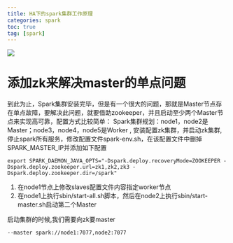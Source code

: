 ```yaml
---
title: HA下的spark集群工作原理
categories: spark   
toc: true  
tag: [spark]
---
```



![](/assert/img/bigdata/spark内核解密/ha-spark.png)


# 添加zk来解决master的单点问题

到此为止，Spark集群安装完毕，但是有一个很大的问题，那就是Master节点存在单点故障，要解决此问题，就要借助zookeeper，并且启动至少两个Master节点来实现高可靠，配置方式比较简单：
Spark集群规划：node1，node2是Master；node3，node4，node5是Worker  , 安装配置zk集群，并启动zk集群, 停止spark所有服务，修改配置文件spark-env.sh，在该配置文件中删掉SPARK_MASTER_IP并添加如下配置
```
export SPARK_DAEMON_JAVA_OPTS="-Dspark.deploy.recoveryMode=ZOOKEEPER -Dspark.deploy.zookeeper.url=zk1,zk2,zk3 -Dspark.deploy.zookeeper.dir=/spark"
```
1. 在node1节点上修改slaves配置文件内容指定worker节点
2. 在node1上执行sbin/start-all.sh脚本，然后在node2上执行sbin/start-master.sh启动第二个Master

启动集群的时候,我们需要向zk要master
```
--master spark://node1:7077,node2:7077
```